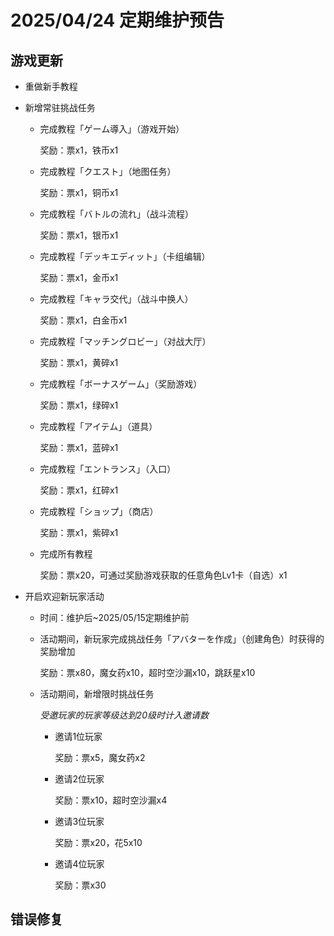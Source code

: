 # 2025/04/24 定期维护预告

## 游戏更新

- 重做新手教程

- 新增常驻挑战任务

  - 完成教程「ゲーム導入」（游戏开始）

    奖励：票x1，铁币x1

  - 完成教程「クエスト」（地图任务）

    奖励：票x1，铜币x1

  - 完成教程「バトルの流れ」（战斗流程）

    奖励：票x1，银币x1

  - 完成教程「デッキエディット」（卡组编辑）

    奖励：票x1，金币x1

  - 完成教程「キャラ交代」（战斗中换人）

    奖励：票x1，白金币x1

  - 完成教程「マッチングロビー」（对战大厅）

    奖励：票x1，黄碎x1

  - 完成教程「ボーナスゲーム」（奖励游戏）

    奖励：票x1，绿碎x1

  - 完成教程「アイテム」（道具）

    奖励：票x1，蓝碎x1

  - 完成教程「エントランス」（入口）

    奖励：票x1，红碎x1

  - 完成教程「ショップ」（商店）

    奖励：票x1，紫碎x1

  - 完成所有教程

    奖励：票x20，可通过奖励游戏获取的任意角色Lv1卡（自选）x1

- 开启欢迎新玩家活动

  - 时间：维护后~2025/05/15定期维护前

  - 活动期间，新玩家完成挑战任务「アバターを作成」（创建角色）时获得的奖励增加

    奖励：票x80，魔女药x10，超时空沙漏x10，跳跃星x10

  - 活动期间，新增限时挑战任务

    *受邀玩家的玩家等级达到20级时计入邀请数*

    - 邀请1位玩家

      奖励：票x5，魔女药x2

    - 邀请2位玩家

      奖励：票x10，超时空沙漏x4

    - 邀请3位玩家

      奖励：票x20，花5x10

    - 邀请4位玩家

      奖励：票x30

## 错误修复

